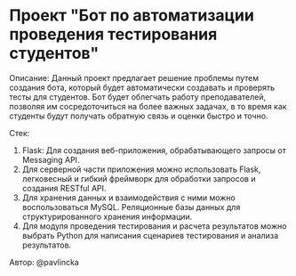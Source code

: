 # Проект "Бот по автоматизации проведения тестирования студентов"

Описание: Данный проект предлагает решение проблемы путем создания бота, который будет автоматически создавать и проверять тесты для студентов. Бот будет облегчать работу преподавателей, позволяя им сосредоточиться на более важных задачах, в то время как студенты будут получать обратную связь и оценки быстро и точно.

Стек:
1. Flask: Для создания веб-приложения, обрабатывающего запросы от Messaging API.
2. Для серверной части приложения можно использовать Flask, легковесный и гибкий фреймворк для обработки запросов и создания RESTful API.
3. Для хранения данных и взаимодействия с ними можно воспользоваться MySQL. Реляционные базы данных для структурированного хранения информации.   
4. Для модуля проведения тестирования и расчета результатов можно выбрать Python для написания сценариев тестирования и анализа результатов.

Автор: @pavlincka

